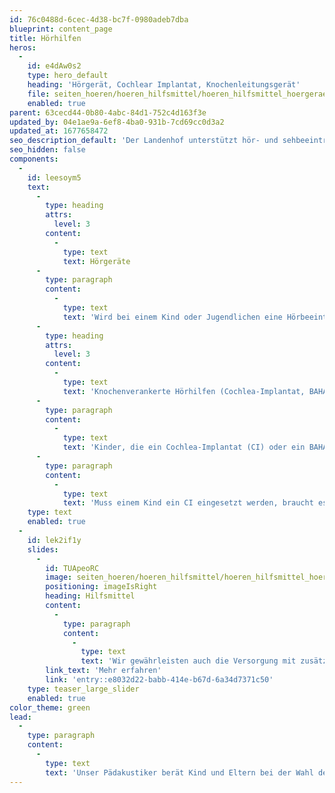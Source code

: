 ```yaml
---
id: 76c0488d-6cec-4d38-bc7f-0980adeb7dba
blueprint: content_page
title: Hörhilfen
heros:
  -
    id: e4dAw0s2
    type: hero_default
    heading: 'Hörgerät, Cochlear Implantat, Knochenleitungsgerät'
    file: seiten_hoeren/hoeren_hilfsmittel/hoeren_hilfsmittel_hoergeraet_2022-02.jpg
    enabled: true
parent: 63cecd44-0b80-4abc-84d1-752c4d163f3e
updated_by: 04e1ae9a-6ef8-4ba0-931b-7cd69cc0d3a2
updated_at: 1677658472
seo_description_default: 'Der Landenhof unterstützt hör- und sehbeeinträchtigte Kinder & Jugendliche in ihrem selbstbestimmten Leben durch Förderung ihrer Fähigkeiten & Entwicklung'
seo_hidden: false
components:
  -
    id: leesoym5
    text:
      -
        type: heading
        attrs:
          level: 3
        content:
          -
            type: text
            text: Hörgeräte
      -
        type: paragraph
        content:
          -
            type: text
            text: 'Wird bei einem Kind oder Jugendlichen eine Hörbeeinträchtigung diagnostiziert, berät unser Pädakustiker Kind und Eltern bei der Wahl der Hörgeräte. Ist die Wahl getroffen, passt er die Geräte an. Bei regelmässigen Terminen kontrolliert er das Hörvermögen, überprüft die Hörgeräte und justiert sie bei Bedarf nach.'
      -
        type: heading
        attrs:
          level: 3
        content:
          -
            type: text
            text: 'Knochenverankerte Hörhilfen (Cochlea-Implantat, BAHA)'
      -
        type: paragraph
        content:
          -
            type: text
            text: 'Kinder, die ein Cochlea-Implantat (CI) oder ein BAHA tragen, lassen sich dieses in der Klinik einstellen. Kleinere Reparaturen können wir aber übernehmen.'
      -
        type: paragraph
        content:
          -
            type: text
            text: 'Muss einem Kind ein CI eingesetzt werden, braucht es nachher eine Sprachtherapie. Wir organisieren diese für die Eltern. '
    type: text
    enabled: true
  -
    id: lek2if1y
    slides:
      -
        id: TUApeoRC
        image: seiten_hoeren/hoeren_hilfsmittel/hoeren_hilfsmittel_hoergeraet_2022-01.jpg
        positioning: imageIsRight
        heading: Hilfsmittel
        content:
          -
            type: paragraph
            content:
              -
                type: text
                text: 'Wir gewährleisten auch die Versorgung mit zusätzlichen Hilfsmitteln wie etwa FM-Anlagen.'
        link_text: 'Mehr erfahren'
        link: 'entry::e8032d22-babb-414e-b67d-6a34d7371c50'
    type: teaser_large_slider
    enabled: true
color_theme: green
lead:
  -
    type: paragraph
    content:
      -
        type: text
        text: 'Unser Pädakustiker berät Kind und Eltern bei der Wahl der Hörhilfen, passt diese an und kontrolliert sie regelmässig.'
---
```

